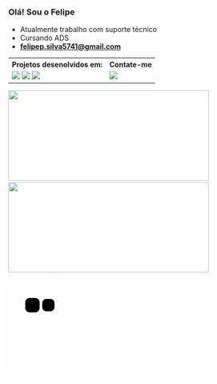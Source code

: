 
### Olá! Sou o Felipe
- Atualmente trabalho com suporte técnico
- Cursando ADS  
- <b>felipep.silva5741@gmail.com</b>

</div>
<table width="50px">
<tr><th>Projetos desenolvidos em:</th> <th>Contate-me</th></tr>
<tr>
<td>
<img width="30px" src="https://user-images.githubusercontent.com/93503496/179109018-cc9a7ed6-31e8-4b48-a6b6-424ae0d71cff.png"></img>
<img width="30px" src="https://user-images.githubusercontent.com/93503496/179109369-f65b72e9-b819-426b-a942-a075cc80d88c.png"></img>
<img width="30px" src="https://user-images.githubusercontent.com/93503496/179109578-584bba0e-dc9b-457b-a85e-9f71061eeb0f.png"></img>
</td>
<td><a href="https://www.linkedin.com/in/felipe-pereira-20b70a205/">
<img src="https://img.shields.io/badge/-LinkedIn-%230077B5?style=for-the-badge&logo=linkedin&logoColor=white">
<a>
</td>
</tr>
</table>
</div>
<div>
  <a href="https://github.com/felipe5744">
  <img height="180em" width="400em" src="https://github-readme-stats.vercel.app/api?username=felipe5744&show_icons=true&theme=dark&include_all_commits=true&count_private=true"/>
  <img height="180em" width="400em" src="https://github-readme-stats.vercel.app/api/top-langs/?username=felipe5744&layout=compact&langs_count=7&theme=dark"/>
</div>

  ![Snake animation](https://github.com/nortonmanfrejr/nortonmanfrejr/blob/output/github-contribution-grid-snake.svg)
